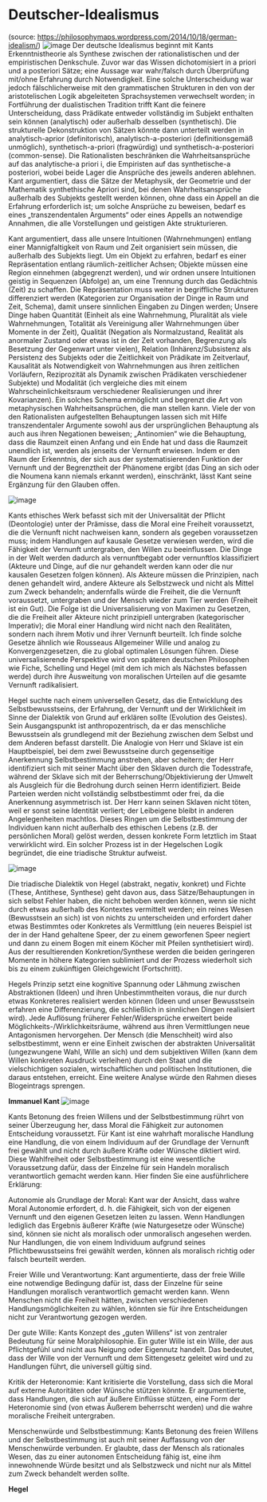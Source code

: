# Deutscher-Idealismus


(source: https://philosophymaps.wordpress.com/2014/10/18/german-idealism/)
![image](https://github.com/user-attachments/assets/477c20f4-2088-4381-a1c8-d0f1a51801fc)
Der deutsche Idealismus beginnt mit Kants Erkenntnistheorie als Synthese zwischen der rationalistischen und der empiristischen Denkschule. Zuvor war das Wissen dichotomisiert in a priori und a posteriori Sätze; eine Aussage war wahr/falsch durch Überprüfung mit/ohne Erfahrung durch Notwendigkeit. Eine solche Unterscheidung war jedoch fälschlicherweise mit den grammatischen Strukturen in den von der aristotelischen Logik abgeleiteten Sprachsystemen verwechselt worden; in Fortführung der dualistischen Tradition trifft Kant die feinere Unterscheidung, dass Prädikate entweder vollständig im Subjekt enthalten sein können (analytisch) oder außerhalb desselben (synthetisch). Die strukturelle Dekonstruktion von Sätzen könnte dann unterteilt werden in analytisch-aprior (definitorisch), analytisch-a-posteriori (definitionsgemäß unmöglich), synthetisch-a-priori (fragwürdig) und synthetisch-a-posteriori (common-sense). Die Rationalisten beschränken die Wahrheitsansprüche auf das analytische-a priori i, die Empiristen auf das synthetische-a posteriori, wobei beide Lager die Ansprüche des jeweils anderen ablehnen. Kant argumentiert, dass die Sätze der Metaphysik, der Geometrie und der Mathematik synthethische Apriori sind, bei denen Wahrheitsansprüche außerhalb des Subjekts gestellt werden können, ohne dass ein Appell an die Erfahrung erforderlich ist; um solche Ansprüche zu beweisen, bedarf es eines „transzendentalen Arguments“ oder eines Appells an notwendige Annahmen, die alle Vorstellungen und geistigen Akte strukturieren.

Kant argumentiert, dass alle unsere Intuitionen (Wahrnehmungen) entlang einer Mannigfaltigkeit von Raum und Zeit organisiert sein müssen, die außerhalb des Subjekts liegt. Um ein Objekt zu erfahren, bedarf es einer Repräsentation entlang räumlich-zeitlicher Achsen; Objekte müssen eine Region einnehmen (abgegrenzt werden), und wir ordnen unsere Intuitionen geistig in Sequenzen (Abfolge) an, um eine Trennung durch das Gedächtnis (Zeit) zu schaffen. Die Repräsentation muss weiter in begriffliche Strukturen differenziert werden (Kategorien zur Organisation der Dinge in Raum und Zeit, Schema), damit unsere sinnlichen Eingaben zu Dingen werden; Unsere Dinge haben Quantität (Einheit als eine Wahrnehmung, Pluralität als viele Wahrnehmungen, Totalität als Vereinigung aller Wahrnehmungen über Momente in der Zeit), Qualität (Negation als Normalzustand, Realität als anormaler Zustand oder etwas ist in der Zeit vorhanden, Begrenzung als Besetzung der Gegenwart unter vielen), Relation (Inhärenz/Subsistenz als Persistenz des Subjekts oder die Zeitlichkeit von Prädikate im Zeitverlauf, Kausalität als Notwendigkeit von Wahrnehmungen aus ihren zeitlichen Vorläufern, Reziprozität als Dynamik zwischen Prädikaten verschiedener Subjekte) und Modalität (ich vergleiche dies mit einem Wahrscheinlichkeitsraum verschiedener Realisierungen und ihrer Kovarianzen). Ein solches Schema ermöglicht und begrenzt die Art von metaphysischen Wahrheitsansprüchen, die man stellen kann. Viele der von den Rationalisten aufgestellten Behauptungen lassen sich mit Hilfe transzendentaler Argumente sowohl aus der ursprünglichen Behauptung als auch aus ihren Negationen beweisen; „Antinomien“ wie die Behauptung, dass die Raumzeit einen Anfang und ein Ende hat und dass die Raumzeit unendlich ist, werden als jenseits der Vernunft erwiesen. Indem er den Raum der Erkenntnis, der sich aus der systematisierenden Funktion der Vernunft und der Begrenztheit der Phänomene ergibt (das Ding an sich oder die Noumena kann niemals erkannt werden), einschränkt, lässt Kant seine Ergänzung für den Glauben offen.

![image](https://github.com/user-attachments/assets/635edffa-16d0-4462-81f0-493614f674a8)

Kants ethisches Werk befasst sich mit der Universalität der Pflicht (Deontologie) unter der Prämisse, dass die Moral eine Freiheit voraussetzt, die die Vernunft nicht nachweisen kann, sondern als gegeben voraussetzen muss; indem Handlungen auf kausale Gesetze verwiesen werden, wird die Fähigkeit der Vernunft untergraben, den Willen zu beeinflussen.  Die Dinge in der Welt werden dadurch als vernunftbegabt oder vernunftlos klassifiziert (Akteure und Dinge, auf die nur gehandelt werden kann oder die nur kausalen Gesetzen folgen können). Als Akteure müssen die Prinzipien, nach denen gehandelt wird, andere Akteure als Selbstzweck und nicht als Mittel zum Zweck behandeln; andernfalls würde die Freiheit, die die Vernunft voraussetzt, untergraben und der Mensch wieder zum Tier werden (Freiheit ist ein Gut). Die Folge ist die Universalisierung von Maximen zu Gesetzen, die die Freiheit aller Akteure nicht prinzipiell untergraben (kategorischer Imperativ); die Moral einer Handlung wird nicht nach den Realitäten, sondern nach ihrem Motiv und ihrer Vernunft beurteilt. Ich finde solche Gesetze ähnlich wie Rousseaus Allgemeiner Wille und analog zu Konvergenzgesetzen, die zu global optimalen Lösungen führen. Diese universalisierende Perspektive wird von späteren deutschen Philosophen wie Fiche, Schelling und Hegel (mit dem ich mich als Nächstes befassen werde) durch ihre Ausweitung von moralischen Urteilen auf die gesamte Vernunft radikalisiert.

Hegel suchte nach einem universellen Gesetz, das die Entwicklung des Selbstbewusstseins, der Erfahrung, der Vernunft und der Wirklichkeit im Sinne der Dialektik von Grund auf erklären sollte (Evolution des Geistes).  Sein Ausgangspunkt ist anthropozentrisch, da er das menschliche Bewusstsein als grundlegend mit der Beziehung zwischen dem Selbst und dem Anderen befasst darstellt. Die Analogie von Herr und Sklave ist ein Hauptbeispiel, bei dem zwei Bewusstseine durch gegenseitige Anerkennung Selbstbestimmung anstreben, aber scheitern; der Herr identifiziert sich mit seiner Macht über den Sklaven durch die Todesstrafe, während der Sklave sich mit der Beherrschung/Objektivierung der Umwelt als Ausgleich für die Bedrohung durch seinen Herrn identifiziert. Beide Parteien werden nicht vollständig selbstbestimmt oder frei, da die Anerkennung asymmetrisch ist. Der Herr kann seinen Sklaven nicht töten, weil er sonst seine Identität verliert; der Leibeigene bleibt in anderen Angelegenheiten machtlos. Dieses Ringen um die Selbstbestimmung der Individuen kann nicht außerhalb des ethischen Lebens (z.B. der persönlichen Moral) gelöst werden, dessen konkrete Form letztlich im Staat verwirklicht wird. Ein solcher Prozess ist in der Hegelschen Logik begründet, die eine triadische Struktur aufweist.

![image](https://github.com/user-attachments/assets/25648c7c-4873-4e97-b4ff-544f5c13d7f4)


Die triadische Dialektik von Hegel (abstrakt, negativ, konkret) und Fichte (These, Antithese, Synthese) geht davon aus, dass Sätze/Behauptungen in sich selbst Fehler haben, die nicht behoben werden können, wenn sie nicht durch etwas außerhalb des Kontextes vermittelt werden; ein reines Wesen (Bewusstsein an sich) ist von nichts zu unterscheiden und erfordert daher etwas Bestimmtes oder Konkretes als Vermittlung (ein neueres Beispiel ist der in der Hand gehaltene Speer, der zu einem geworfenen Speer negiert und dann zu einem Bogen mit einem Köcher mit Pfeilen synthetisiert wird). Aus der resultierenden Konkretion/Synthese werden die beiden geringeren Momente in höhere Kategorien sublimiert und der Prozess wiederholt sich bis zu einem zukünftigen Gleichgewicht (Fortschritt).

Hegels Prinzip setzt eine kognitive Spannung oder Lähmung zwischen Abstraktionen (Ideen) und ihren Unbestimmtheiten voraus, die nur durch etwas Konkreteres realisiert werden können (Ideen und unser Bewusstsein erfahren eine Differenzierung, die schließlich in sinnlichen Dingen realisiert wird). Jede Auflösung früherer Fehler/Widersprüche erweitert beide Möglichkeits-/Wirklichkeitsräume, während aus ihren Vermittlungen neue Antagonismen hervorgehen. Der Mensch (die Menschheit) wird also selbstbestimmt, wenn er eine Einheit zwischen der abstrakten Universalität (ungezwungene Wahl, Wille an sich) und dem subjektiven Willen (kann dem Willen konkreten Ausdruck verleihen) durch den Staat und die vielschichtigen sozialen, wirtschaftlichen und politischen Institutionen, die daraus entstehen, erreicht. Eine weitere Analyse würde den Rahmen dieses Blogeintrags sprengen.





**Immanuel Kant**
![image](https://github.com/user-attachments/assets/17ac5c23-8625-4884-ae2c-e5e79ec2db08)


Kants Betonung des freien Willens und der Selbstbestimmung rührt von seiner Überzeugung her, dass Moral die Fähigkeit zur autonomen Entscheidung voraussetzt. Für Kant ist eine wahrhaft moralische Handlung eine Handlung, die von einem Individuum auf der Grundlage der Vernunft frei gewählt und nicht durch äußere Kräfte oder Wünsche diktiert wird. Diese Wahlfreiheit oder Selbstbestimmung ist eine wesentliche Voraussetzung dafür, dass der Einzelne für sein Handeln moralisch verantwortlich gemacht werden kann. 
Hier finden Sie eine ausführlichere Erklärung:

Autonomie als Grundlage der Moral:
Kant war der Ansicht, dass wahre Moral Autonomie erfordert, d. h. die Fähigkeit, sich von der eigenen Vernunft und den eigenen Gesetzen leiten zu lassen. Wenn Handlungen lediglich das Ergebnis äußerer Kräfte (wie Naturgesetze oder Wünsche) sind, können sie nicht als moralisch oder unmoralisch angesehen werden. Nur Handlungen, die von einem Individuum aufgrund seines Pflichtbewusstseins frei gewählt werden, können als moralisch richtig oder falsch beurteilt werden. 

Freier Wille und Verantwortung:
Kant argumentierte, dass der freie Wille eine notwendige Bedingung dafür ist, dass der Einzelne für seine Handlungen moralisch verantwortlich gemacht werden kann. Wenn Menschen nicht die Freiheit hätten, zwischen verschiedenen Handlungsmöglichkeiten zu wählen, könnten sie für ihre Entscheidungen nicht zur Verantwortung gezogen werden. 

Der gute Wille:
Kants Konzept des „guten Willens“ ist von zentraler Bedeutung für seine Moralphilosophie. Ein guter Wille ist ein Wille, der aus Pflichtgefühl und nicht aus Neigung oder Eigennutz handelt. Das bedeutet, dass der Wille von der Vernunft und dem Sittengesetz geleitet wird und zu Handlungen führt, die universell gültig sind. 

Kritik der Heteronomie:
Kant kritisierte die Vorstellung, dass sich die Moral auf externe Autoritäten oder Wünsche stützen könnte. Er argumentierte, dass Handlungen, die sich auf äußere Einflüsse stützen, eine Form der Heteronomie sind (von etwas Äußerem beherrscht werden) und die wahre moralische Freiheit untergraben. 

Menschenwürde und Selbstbestimmung:
Kants Betonung des freien Willens und der Selbstbestimmung ist auch mit seiner Auffassung von der Menschenwürde verbunden. Er glaubte, dass der Mensch als rationales Wesen, das zu einer autonomen Entscheidung fähig ist, eine ihm innewohnende Würde besitzt und als Selbstzweck und nicht nur als Mittel zum Zweck behandelt werden sollte.




**Hegel**
